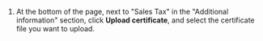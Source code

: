 1. At the bottom of the page, next to "Sales Tax" in the "Additional information" section, click **Upload certificate**, and select the certificate file you want to upload.
